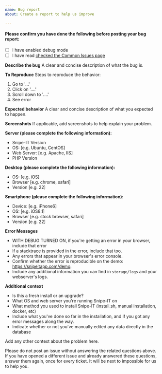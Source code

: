 ```yaml
---
name: Bug report
about: Create a report to help us improve

---
```


#### Please confirm you have done the following before posting your bug report:

- [ ] I have enabled debug mode 
- [ ] I have read [checked the Common Issues page](https://snipe-it.readme.io/docs/common-issues)

**Describe the bug**
A clear and concise description of what the bug is.

**To Reproduce**
Steps to reproduce the behavior:
1. Go to '...'
2. Click on '....'
3. Scroll down to '....'
4. See error

**Expected behavior**
A clear and concise description of what you expected to happen.

**Screenshots**
If applicable, add screenshots to help explain your problem.

**Server (please complete the following information):**
 - Snipe-IT Version 
 - OS: [e.g. Ubuntu, CentOS]
 - Web Server: [e.g. Apache, IIS]
 - PHP Version 

**Desktop (please complete the following information):**
 - OS: [e.g. iOS]
 - Browser [e.g. chrome, safari]
 - Version [e.g. 22]

**Smartphone (please complete the following information):**
 - Device: [e.g. iPhone6]
 - OS: [e.g. iOS8.1]
 - Browser [e.g. stock browser, safari]
 - Version [e.g. 22]

**Error Messages**
- WITH DEBUG TURNED ON, if you're getting an error in your browser, include that error
- If a stacktrace is provided in the error, include that too.
- Any errors that appear in your browser's error console.
- Confirm whether the error is reproducible on the demo: https://snipeitapp.com/demo.
- Include any additional information you can find in `storage/logs` and your webserver's logs.

**Additional context**
- Is this a fresh install or an upgrade? 
- What OS and web server you're running Snipe-IT on
- What method you used to install Snipe-IT (install.sh, manual installation, docker, etc)
- Include what you've done so far in the installation, and if you got any error messages along the way.
- Indicate whether or not you've manually edited any data directly in the database

Add any other context about the problem here.

Please do not post an issue without answering the related questions above. If you have opened a different issue and already answered these questions, answer them again, once for every ticket. It will be next to impossible for us to help you.
